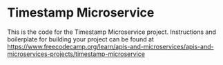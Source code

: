 # Timestamp Microservice

This is the code for the Timestamp Microservice project. Instructions and boilerplate for building your project can be found at https://www.freecodecamp.org/learn/apis-and-microservices/apis-and-microservices-projects/timestamp-microservice
